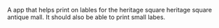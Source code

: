 A app that helps print on lables for the heritage square heritage square antique mall.
It should also be able to print small labes.
